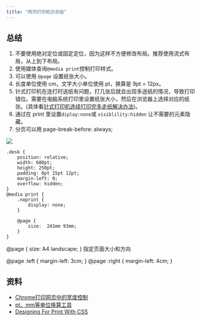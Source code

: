 ```yaml
---
title: "网页打印知识总结"
---
```


## 总结

1. 不要使用绝对定位或固定定位，因为这样不方便修改布局。推荐使用流式布局，从上到下布局。
2. 使用媒体查询`@media print`控制打印样式。
3. 可以使用 `@page` 设置纸张大小。
4. 长度单位使用 cm，文字大小单位使用 pt，换算是 9pt = 12px。
6. 针式打印机在连打时送纸有问题，打几张后就会出现多送纸的情况，导致打印错位。需要在电脑系统打印里设置纸张大小，然后在浏览器上选择对应的纸张。(具体看[针式打印机连续打印完多走纸解决办法](https://jingyan.baidu.com/article/46650658ca676df548e5f851.html))。
7. 通过在 print 里设置`diplay:none`或 `visiblility:hidden` 让不需要的元素隐藏。
8. 分页可以用 page-break-before: always;

![](/img/expr/print/print.png)

```
.desk {
    position: relative;
    width: 600pt;
    height: 250pt;
    padding: 8pt 15pt 12pt;
    margin-left: 0;
    overflow: hidden;
}
@media print {
    .noprint {
        display: none;
    }

    @page {
        size:  241mm 93mm;
    }
}
```

@page { size: A4 landscape; } 指定页面大小和方向

@page :left {
  margin-left: 3cm;
}
@page :right {
  margin-left: 4cm;
}

## 资料

- [Chrome打印网页中的宽度控制](http://429006.com/article/technology/3549.htm)
- [pt、mm等单位换算工具](http://www.androidstar.cn/%E5%9C%A8%E7%BA%BF%E6%B5%8B%E8%AF%95%E5%B7%A5%E5%85%B7%E7%AE%B1/px-dp-sp-mm-pt-in%E5%9C%A8%E7%BA%BF%E8%BD%AC%E6%8D%A2%E8%AE%A1%E7%AE%97%E5%B7%A5%E5%85%B7/)
- [Designing For Print With CSS](https://www.smashingmagazine.com/2015/01/designing-for-print-with-css/)